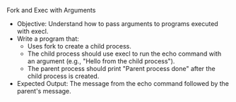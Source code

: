 Fork and Exec with Arguments
- Objective: Understand how to pass arguments to programs executed with execl.
- Write a program that:
  * Uses fork to create a child process.
  * The child process should use execl to run the echo command with an argument (e.g., "Hello from the child process").
  * The parent process should print "Parent process done" after the child process is created.
- Expected Output: The message from the echo command followed by the parent's message.
